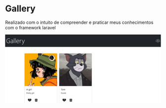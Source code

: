<h1>Gallery</h1>
<p>Realizado com o intuito de compreender e praticar meus conhecimentos com o framework laravel</p>
<img src='public/site.jpg'>
